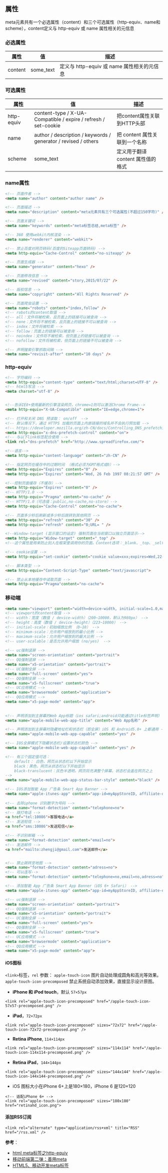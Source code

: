 ## 属性
meta元素共有一个必选属性（content）和三个可选属性（http-equiv、name和scheme），content定义与 http-equiv 或 name 属性相关的元信息

### 必选属性
属性 |	值 |  描述
---|---|---
content	| some_text | 定义与 http-equiv 或 name 属性相关的元信息

### 可选属性
属性 |	值 |  描述
---|---|---
http-equiv | content-type / X-UA-Compatible / expire / refresh / set-cookie	|把content属性关联到HTTP头部
name |	author / description / keywords / generator / revised / others |	把 content 属性关联到一个名称
scheme | some_text | 定义用于翻译 content 属性值的格式

### name属性

```html
<!-- 页面作者 -->
<meta name="author" content="author name" />

<!-- 页面描述 -->
<meta name="description" content="meta元素共有三个可选属性(不超过150字符)" />

<!-- 页面关键词 -->
<meta name="keywords" content="meta标签总结,meta标签" />

<!-- 360 使用webkit内核渲染 -->
<meta name="renderer" content="webkit">

<!-- 禁止百度对网页转码(百度的Siteapp页面转码) -->
<meta http-equiv="Cache-Control" content="no-siteapp" />

<!-- 页面生成器 -->
<meta name="generator" content="hexo" />

<!-- 页面修改信息 -->
<meta name="revised" content="story,2015/07/22" />

<!-- 版权信息 -->
<meta name="copyright" content="All Rights Reserved" />

<!-- 页面爬虫设置 -->
<meta name="robots" content="index,follow" />
<!-- robots的content取值 -->
<!-- all：文件将被检索，且页面上的链接可以被查询 -->
<!-- none：文件将不被检索，且页面上的链接不可以被查询 -->
<!-- index：文件将被检索 -->
<!-- follow：页面上的链接可以被查询 -->
<!-- noindex：文件将不被检索，但页面上的链接可以被查询 -->
<!-- nofollow：文件将被检索，但页面上的链接不可以被查询 -->

<!-- 声明搜索引擎抓取间隔 -->
<meta name="revisit-after" content="10 days" />

```

### http-equiv

```html
<!-- 字符编码 -->
<meta http-equiv="content-type" content="text/html;charset=UTF-8" />
<!-- html5写法 -->
<meta charset="utf-8" />


<!--告诉IE8+使用最新的引擎渲染网页，chrome=1则可以激活Chrome Frame-->
<meta http-equiv="X-UA-Compatible" content="IE=edge,chrome=1">

<!-- 打开和关闭 DNS 预读取： on/off  -->
<!-- 默认情况下，通过 HTTPS 加载的页面上内嵌链接的域名并不会执行预加载 -->
<!-- https://developer.mozilla.org/zh-CN/docs/Controlling_DNS_prefetching -->
<meta http-equiv="x-dns-prefetch-control" content="on">
<!-- 与以下link标签配合使用 -->
<link rel="dns-prefetch" href="http://www.spreadfirefox.com/">

<!--语言-->
<meta http-equiv="content-language" content="zh-CN" />

<!-- 指定网页在缓存中的过期时间 （格式必须为GMT格式或0）-->
<meta http-equiv="Expires" content="0" />
<meta http-equiv="Expires" content="Wed, 26 Feb 1997 08:21:57 GMT" />

<!--控制页面缓存（不缓存）-->
<meta http-equiv="Expires" content="0" />
<!-- HTTP/1.0 -->
<meta http-equiv="Pragma" content="no-cache" />
<!-- HTTP/1.0（可选值：public,no-cache,no-store）-->
<meta http-equiv="Cache-Control" content="no-cache">

<!-- 页面多少秒后刷新或多少秒后跳转到其他网页 -->
<meta http-equiv="refresh" content="30" />
<meta http-equiv="refresh" content="0;URL= " />

<!--Window-target (显示窗口的设定) 强制页面在当前窗口以独立页面显示-->
<meta http-equiv="Widow-target" content="_top" />
<!--这个属性是用来防止别人在框架里调用你的页面。Content选项：_blank、_top、_self、_parent。-->

<!-- cookie设置 -->
<meta http-equiv="set-cookie" content="cookie value=xxx;expires=Wed,22-Jul-201511:11:11GMT；path=/" />

<!-- 脚本类型 -->
<meta http-equiv="Content-Script-Type" content="text/javascript">

<!-- 禁止从本地缓存中读取页面 -->
<meta http-equiv="Pragma"content="no-cache"> 
```

### 移动端

```html
<meta name="viewport" content="width=device-width, initial-scale=1.0,maximum-scale=1.0, user-scalable=no"/>
<!-- viewport的content取值 -->
<!-- width：宽度（数值 / device-width）（200~10000，默认为980px） -->
<!-- height：高度（数值 / device-height）（223~10000） -->
<!-- initial-scale：初始缩放比例 （0~10） -->
<!-- minimum-scale：允许用户缩放到的最小比例 -->
<!-- maximum-scale：允许用户缩放到的最大比例 -->
<!-- user-scalable：是否允许用户缩放 (no/yes)  -->
 
<!-- uc强制竖屏 -->
<meta name="screen-orientation" content="portrait">
<!-- QQ强制竖屏 -->
<meta name="x5-orientation" content="portrait">
<!-- UC强制全屏 -->
<meta name="full-screen" content="yes">
<!-- QQ强制全屏 -->
<meta name="x5-fullscreen" content="true">
<!-- UC应用模式 -->
<meta name="browsermode" content="application">
<!-- QQ应用模式 -->
<meta name="x5-page-mode" content="app">
 
 
<!-- 声明添加到主屏幕的Web App标题（ios safari;android只能通过title标签声明） -->
<meta name="apple-mobile-web-app-title" content="Web App名称" />

<!-- 声明添加到主屏幕时隐藏地址栏和状态栏（即全屏）iOS 和 Android5.0+ 上都通用 -->
<meta name="apple-mobile-web-app-capable" content="yes" />

<!-- IOS全屏模式下隐藏状态栏/设置状态栏颜色 -->
<meta name="apple-mobile-web-app-capable" content="yes" />

<!-- 有三个固定值可选：
    default： 白色，网页从状态栏以下开始显示
    black：黑色，网页从状态栏以下开始显示
    black-translucent：灰色半透明，网页将充满整个屏幕，状态栏会盖在网页之上
-->
<meta name="apple-mobile-web-app-status-bar-style" content="black" />

<!-- IOS添加智能 App 广告条 Smart App Banner -->
<meta name="apple-itunes-app" content="app-id=myAppStoreID, affiliate-data=myAffiliateData, app-argument=myURL">
 
<!-- 去除iphone 识别数字为号码 -->
<meta name="format-detection" content="telephone=no">
<!-- 拨打电话 -->
<a href="tel:10086">客服电话</a>
<!-- 发送短信 -->
<a href="sms:10086">发送短信</a>

<!-- 不识别邮箱 -->
<meta name="format-detection" content="email=no">
<!-- 发送邮件 -->
<a href="mailto:zhengji@gmail.com">发送邮件</a>


<!-- 禁止跳转至地图 -->
<meta name="format-detection" content="adress=no">
<!-- 可以连写-->
<meta name="format-detection" content="telephone=no,email=no,adress=no">

<!-- 添加智能 App 广告条 Smart App Banner（iOS 6+ Safari） -->
<meta name="apple-itunes-app" content="app-id=myAppStoreID, affiliate-data=myAffiliateData, app-argument=myURL">

<!-- uc强制竖屏 -->
<meta name="screen-orientation" content="portrait">
<!-- QQ强制竖屏 -->
<meta name="x5-orientation" content="portrait">
<!-- UC强制全屏 -->
<meta name="full-screen" content="yes">
<!-- QQ强制全屏 -->
<meta name="x5-fullscreen" content="true">
<!-- UC应用模式 -->
<meta name="browsermode" content="application">
<!-- QQ应用模式 -->
<meta name="x5-page-mode" content="app">
```

#### iOS图标
`<link>`标签，`rel` 参数： `apple-touch-icon` 图片自动处理成圆角和高光等效果。
`apple-touch-icon-precomposed` 禁止系统自动添加效果，直接显示设计原图。
- **iPhone 和 iPod touch**，默认 `57×57px`  
```
<link rel="apple-touch-icon-precomposed" href="/apple-touch-icon-57x57-precomposed.png" />
```
- **iPad**，`72×72px`  
```
<link rel="apple-touch-icon-precomposed" sizes="72x72" href="/apple-touch-icon-72x72-precomposed.png" />
```

- **Retina iPhone**, `114×114px`
```
<link rel="apple-touch-icon-precomposed" sizes="114x114" href="/apple-touch-icon-114x114-precomposed.png" />
```

- **Retina iPad**，`144×144px`
```
<link rel="apple-touch-icon-precomposed" sizes="144x144" href="/apple-touch-icon-144x144-precomposed.png" />
```

- iOS 图标大小在iPhone 6+上是180×180，iPhone 6 是120×120
```
<!-- 适配iPhone 6+ -->
<link rel="apple-touch-icon-precomposed" sizes="180x180" href="retinahd_icon.png">
```

#### 添加RSS订阅
```
<link rel="alternate" type="application/rss+xml" title="RSS" href="/rss.xml" />
```


**参考**：
- [html meta标签之http-equiv](http://ziren.org/html-css/html-meta-http-equiv.html)
- [移动前端第二弹：善用meta](http://blog.doyoe.com/2015/10/20/mobile/%E7%A7%BB%E5%8A%A8%E5%89%8D%E7%AB%AF%E7%AC%AC%E4%BA%8C%E5%BC%B9%EF%BC%9A%E5%96%84%E7%94%A8meta/)
- [HTML5、移动开发meta标签](https://github.com/ccforward/cc/issues/8)